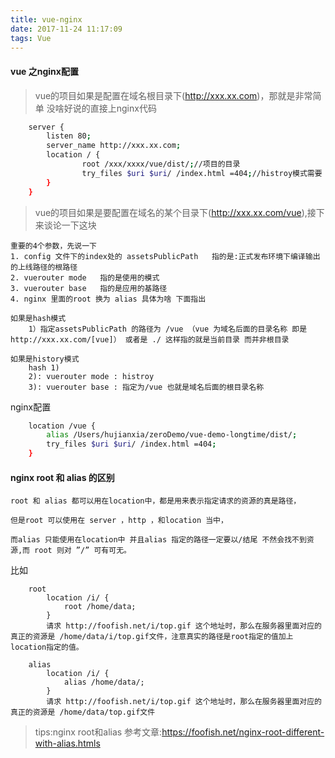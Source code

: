 ```yaml
---
title: vue-nginx
date: 2017-11-24 11:17:09
tags: Vue
---
```

#### vue 之nginx配置
> vue的项目如果是配置在域名根目录下(http://xxx.xx.com)，那就是非常简单 没啥好说的直接上nginx代码

```bash
    server {
        listen 80;
        server_name http://xxx.xx.com;
        location / {
                root /xxx/xxxx/vue/dist/;//项目的目录
                try_files $uri $uri/ /index.html =404;//histroy模式需要
        }
    }
```
> vue的项目如果是要配置在域名的某个目录下(http://xxx.xx.com/vue),接下来谈论一下这块

    重要的4个参数，先说一下
    1. config 文件下的index处的 assetsPublicPath   指的是:正式发布环境下编译输出的上线路径的根路径
    2. vuerouter mode   指的是使用的模式
    3. vuerouter base   指的是应用的基路径
    4. nginx 里面的root 换为 alias 具体为啥 下面指出

    如果是hash模式
        1）指定assetsPublicPath 的路径为 /vue （vue 为域名后面的目录名称 即是http://xxx.xx.com/[vue]） 或者是 ./ 这样指的就是当前目录 而并非根目录

    如果是history模式
        hash 1)
        2): vuerouter mode : histroy
        3): vuerouter base : 指定为/vue 也就是域名后面的根目录名称
nginx配置
```bash
    location /vue {
        alias /Users/hujianxia/zeroDemo/vue-demo-longtime/dist/;
        try_files $uri $uri/ /index.html =404;
    }
```
#### nginx root 和 alias 的区别

    root 和 alias 都可以用在location中，都是用来表示指定请求的资源的真是路径，

    但是root 可以使用在 server ，http ，和location 当中，

    而alias 只能使用在location中 并且alias 指定的路径一定要以/结尾 不然会找不到资源,而 root 则对 ”/” 可有可无。

比如
```
    root
        location /i/ {
            root /home/data;
        }
        请求 http://foofish.net/i/top.gif 这个地址时，那么在服务器里面对应的真正的资源是 /home/data/i/top.gif文件，注意真实的路径是root指定的值加上location指定的值。

    alias
        location /i/ {
            alias /home/data/;
        }
        请求 http://foofish.net/i/top.gif 这个地址时，那么在服务器里面对应的真正的资源是 /home/data/top.gif文件

```
> tips:nginx root和alias 参考文章:https://foofish.net/nginx-root-different-with-alias.htmls


